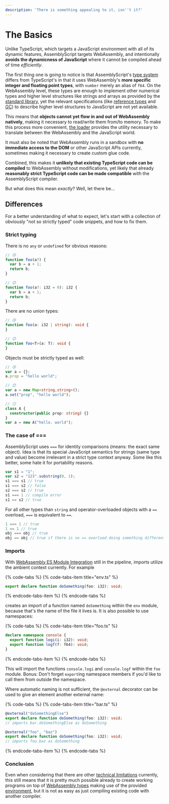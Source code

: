 ```yaml
---
description: 'There is something appealing to it, isn''t it?'
---
```


# The Basics

Unlike TypeScript, which targets a JavaScript environment with all of its dynamic features, AssemblyScript targets WebAssembly, and intentionally **avoids the dynamicness of JavaScript** where it cannot be compiled ahead of time _efficiently_.

The first thing one is going to notice is that AssemblyScript's [type system](types.md) differs from TypeScript's in that it uses WebAssembly's **more specific integer and floating point types**, with `number` merely an alias of `f64`. On the WebAssembly level, these types are enough to implement other numerical types and higher level structures like strings and arrays as provided by the [standard library](environment.md#standard-library), yet the relevant specifications \(like [reference types](https://github.com/WebAssembly/reference-types) and [GC](https://github.com/WebAssembly/gc)\) to describe higher level structures to JavaScript are not yet available.

This means that **objects cannot yet flow in and out of WebAssembly natively**, making it necessary to read/write them from/to memory. To make this process more convenient, [the loader](loader.md) provides the utility necessary to translate between the WebAssembly and the JavaScript world.

It must also be noted that WebAssembly runs in a sandbox with **no immediate access to the DOM** or other JavaScript APIs currently, sometimes making it necessary to create custom glue code.

Combined, this makes it **unlikely that existing TypeScript code can be compiled** to WebAssembly without modifications, yet likely that already **reasonably strict TypeScript code can be made compatible** with the AssemblyScript compiler.

But what does this mean _exactly_? Well, let there be...

## Differences

For a better understanding of what to expect, let's start with a collection of obviously "not so strictly typed" code snippets, and how to fix them.

### Strict typing

There is no `any` or `undefined` for obvious reasons:

```typescript
// 😢
function foo(a?) {
  var b = a + 1;
  return b;
}

// 😊
function foo(a?: i32 = 0): i32 {
  var b = a + 1;
  return b;
}
```

There are no union types:

```typescript
// 😢
function foo(a: i32 | string): void {
}

// 😊
function foo<T>(a: T): void {
}
```

Objects must be strictly typed as well:

```typescript
// 😢
var a = {};
a.prop = "hello world";

// 😊
var a = new Map<string,string>();
a.set("prop", "hello world");

// 😏
class A {
  constructor(public prop: string) {}
}
var a = new A("hello. world");
```

### The case of ===

AssemblyScript uses `===` for identity comparisons \(means: the exact same object\). Idea is that its special JavaScript semantics for strings \(same type and value\) become irrelevant in a strict type context anyway. Some like this better, some hate it for portability reasons.

```typescript
var s1 = "1";
var s2 = "123".substring(0, 1);
s1 === s1 // true
s1 === s2 // false
s2 === s2 // true
s1 === 1 // compile error
s1 == s2 // true
```

For all other types than `string` and operator-overloaded objects with a `==` overload, `===` is equivalent to `==`.

```typescript
1 === 1 // true
1 == 1 // true
obj === obj // true
obj == obj // true if there is no == overload doing something different
```

### Imports

With [WebAssembly ES Module Integration](https://github.com/WebAssembly/esm-integration) still in the pipeline, imports utilize the ambient context currently. For example

{% code-tabs %}
{% code-tabs-item title="env.ts" %}
```typescript
export declare function doSomething(foo: i32): void;
```
{% endcode-tabs-item %}
{% endcode-tabs %}

creates an import of a function named `doSomething` within the `env` module, because that's the name of the file it lives is. It is also possible to use namespaces:

{% code-tabs %}
{% code-tabs-item title="foo.ts" %}
```typescript
declare namespace console {
  export function logi(i: i32): void;
  export function logf(f: f64): void;
}
```
{% endcode-tabs-item %}
{% endcode-tabs %}

This will import the functions `console.logi` and `console.logf` within the `foo` module. Bonus: Don't forget `export`ing namespace members if you'd like to call them from outside the namespace.

Where automatic naming is not sufficient, the `@external` decorator can be used to give an element another external name:

{% code-tabs %}
{% code-tabs-item title="bar.ts" %}
```typescript
@external("doSomethingElse")
export declare function doSomething(foo: i32): void;
// imports bar.doSomethingElse as doSomething

@external("foo", "baz")
export declare function doSomething(foo: i32): void;
// imports foo.baz as doSomething
```
{% endcode-tabs-item %}
{% endcode-tabs %}

### Conclusion

Even when considering that there are other [technical limitations](limitations.md) currently, this still means that it is pretty much possible already to create working programs on top of [WebAssembly types](types.md) making use of the provided [environment](environment.md), but it is not as easy as just compiling existing code with another compiler.

